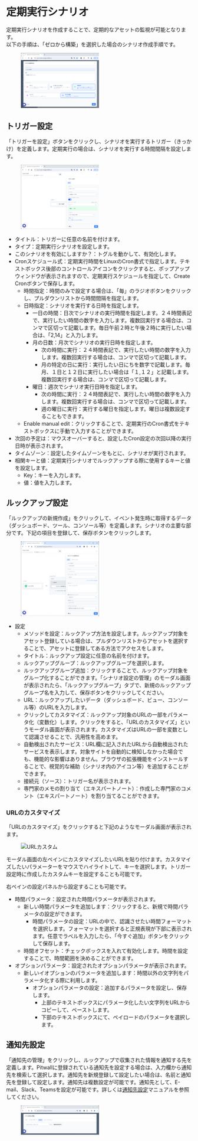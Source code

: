 # 定期実行シナリオ
定期実行シナリオを作成することで、定期的なアセットの監視が可能となります。  
以下の手順は、「ゼロから構築」を選択した場合のシナリオ作成手順です。<figure><img src="../../.gitbook/assets/ScheduledScenario_jp.png" width="50%" alt="定期実行シナリオ"></figure>

## トリガー設定
「トリガーを設定」ボタンをクリックし、シナリオを実行するトリガー（きっかけ）を定義します。定期実行の場合は、シナリオを実行する時間間隔を設定します。<figure><img src="../../.gitbook/assets/ScheduledScenarioTriggerSetting_jp.png" width="50%" alt="トリガー設定"></figure>
- タイトル：トリガーに任意の名前を付けます。
- タイプ：定期実行シナリオを設定します。
- このシナリオを有効にしますか？：トグルを動かして、有効化します。
- Cronスケジュール式：定期実行時間をLinuxのCron書式で指定します。テキストボックス後部のコントロールアイコンをクリックすると、ポップアップウィンドウが表示されますので、定期実行スケジュールを指定して、Create Cronボタンで保存します。
    - 時間指定：時間のみで設定する場合は、「毎」のラジオボタンをクリックし、プルダウンリストから時間間隔を指定します。
    - 日時指定：シナリオを実行する日時を指定します。
        - 一日の時間：日次でシナリオの実行時間を指定します。２４時間表記で、実行したい時間の数字を入力します。複数回実行する場合は、コンマで区切って記載します。毎日午前２時と午後２時に実行したい場合は、「2,14」と入力します。
        - 月の日数：月次でシナリオの実行日時を指定します。
            - 次の時間に実行：２４時間表記で、実行したい時間の数字を入力します。複数回実行する場合は、コンマで区切って記載します。
            - 月の特定の日に実行：実行したい日にちを数字で記載します。毎月、１日と１２日に実行したい場合は「１,１２」と記載します。複数回実行する場合は、コンマで区切って記載します。
        - 曜日：週次でシナリオ実行日時を指定します。
            - 次の時間に実行：２４時間表記で、実行したい時間の数字を入力します。複数回実行する場合は、コンマで区切って記載します。
            - 週の曜日に実行：実行する曜日を指定します。曜日は複数設定することもできます。
    - Enable manual edit：クリックすることで、定期実行のCron書式をテキストボックスに手動で入力することができます。
- 次回の予定は：マウスオーバーすると、設定したCron設定の次回以降の実行日時が表示されます。
- タイムゾーン：設定したタイムゾーンをもとに、シナリオが実行されます。
- 相関キーと値：定期実行シナリオでルックアップする際に使用するキーと値を設定します。
    - Key：キーを入力します。
    - 値：値を入力します。
## ルックアップ設定
「ルックアップの新規作成」をクリックして、イベント発生時に取得するデータ（ダッシュボード、ツール、コンソール等）を定義します。シナリオの主要な部分です。下記の項目を登録して、保存ボタンをクリックします。<figure><img src="../../.gitbook/assets/Lookupconfig_jp.png" width="50%" alt="ルックアップ設定"></figure>
- 設定
    - メソッドを設定：ルックアップ方法を設定します。ルックアップ対象をアセット登録している場合は、プルダウンリストからアセットを選択することで、アセットに登録してある方法でアクセスをします。
    - タイトル：ルックアップ設定に任意の名前を付けます。
    - ルックアップグループ：ルックアップグループを選択します。
    - ルックアップグループ追加：クリックすることで、ルックアップ対象をグループ化することができます。「シナリオ設定の管理」のモーダル画面が表示されたら、「ルックアップグループ」タブで、新規のルックアップグループ名を入力して、保存ボタンをクリックしてください。
    - URL：ルックアップしたいデータ（ダッシュボード、ビュー、コンソール等）のURLを入力します。
    - クリックしてカスタマイズ：ルックアップ対象のURLの一部をパラメータ化（変数化）します。クリックをすると、「URLのカスタマイズ」というモーダル画面が表示されます。カスタマイズはURLの一部を変数として認識させることで、汎用性を高めます。
    - 自動検出されたサービス：URL欄に記入されたURLから自動検出されたサービスを表示します。対象サイトを自動的に検知しなかった場合でも、機能的な影響はありません。ブラウザの拡張機能をインストールすることで、視覚的な補助（シナリオ内のアイコン等）を追加することができます。
    - 接続元（ソース）：トリガー名が表示されます。
    - 専門家のメモの割り当て（エキスパートノート）：作成した専門家のコメント（エキスパートノート）を割り当てることができます。
### URLのカスタマイズ
「URLのカスタマイズ」をクリックすると下記のようなモーダル画面が表示されます。<figure><img src="../../.gitbook/assets/URL_Customize_jp.png" width="50%" alt="URLカスタム"></figure>
モーダル画面の左ペインにカスタマイズしたいURLを貼り付けます。カスタマイズしたいパラメーターをマウスでハイライトして、キーを選択します。トリガー設定時に作成したカスタムキーを設定することも可能です。  
  
右ペインの設定パネルから設定することも可能です。
- 時間パラメータ：設定された時間パラメータが表示されます。
    - 新しい時間パラメータを追加します：クリックすると、新規で時間パラメータの設定ができます。
        - 時間パラメータの設定：URLの中で、認識させたい時間フォーマットを選択します。フォーマットを選択すると正規表現が下部に表示されます。任意でラベルを入力したら、「今すぐ追加」ボタンをクリックして保存します。
    - 時間オフセット：チェックボックスを入れて有効化します。時間を設定することで、時間範囲を決めることができます。
- オプションパラメータ：設定されたオプションパラメータが表示されます。
    - 新しいイオプションのパラメータを追加します：時間以外の文字列をパラメータ化する際に利用します。
        - オプションパラメータの設定：追加するパラメータを設定し、保存します。
            - 上部のテキストボックスにパラメータ化したい文字列をURLからコピーして、ペーストします。
            - 下部のテキストボックスにて、ペイロードのパラメータを選択します。
## 通知先設定
「通知先の管理」をクリックし、ルックアップで収集された情報を通知する先を定義します。Pitwallに登録されている通知先を設定する場合は、入力欄から通知先を検索して選択します。通知先を新規登録して設定したい場合は、名前と通知先を登録して設定します。通知先は複数設定が可能です。通知先として、E-mail、Slack、Teamsを設定が可能です。詳しくは[通知先設定](tutorial-get-started/studio/recipient-settings.md)マニュアルを参照してください。
<figure><img src="../../.gitbook/assets/ScenarioNotificationSetting.png" width="50%" alt="通知先設定"></figure>